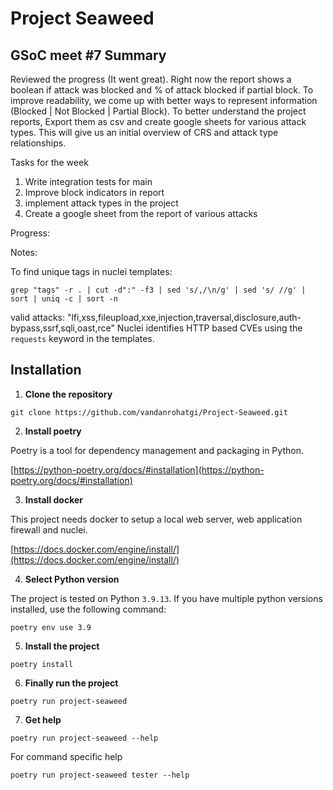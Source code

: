 # Project Seaweed

## GSoC meet #7 Summary

Reviewed the progress (It went great). Right now the report shows a boolean if attack was blocked and % of attack blocked if partial block. To improve readability, we come up with better ways to represent information (Blocked | Not Blocked | Partial Block). To better understand the project reports, Export them as csv and create google sheets for various attack types. This will give us an initial overview of CRS and attack type relationships.

Tasks for the week

1. Write integration tests for main
2. Improve block indicators in report
3. implement attack types in the project
4. Create a google sheet from the report of various attacks



Progress:

Notes:

To find unique tags in nuclei templates:

`grep "tags" -r . | cut -d":" -f3 | sed 's/,/\n/g' | sed 's/ //g' | sort | uniq -c | sort -n`

valid attacks: "lfi,xss,fileupload,xxe,injection,traversal,disclosure,auth-bypass,ssrf,sqli,oast,rce"
Nuclei identifies HTTP based CVEs using the `requests` keyword in the templates.


## Installation

1. **Clone the repository**

`git clone https://github.com/vandanrohatgi/Project-Seaweed.git`

2. **Install poetry** 

Poetry is a tool for dependency management and packaging in Python. 

[https://python-poetry.org/docs/#installation](https://python-poetry.org/docs/#installation)

3. **Install docker**

This project needs docker to setup a local web server, web application firewall and nuclei.

[https://docs.docker.com/engine/install/](https://docs.docker.com/engine/install/)

4. **Select Python version**

The project is tested on Python `3.9.13`. If you have multiple python versions installed, use the following command:

`poetry env use 3.9`

5. **Install the project**

`poetry install`

6. **Finally run the project**

`poetry run project-seaweed`

7. **Get help**

`poetry run project-seaweed --help`

For command specific help

`poetry run project-seaweed tester --help`